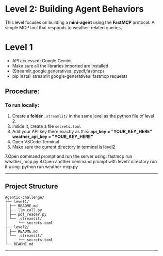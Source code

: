 # Level 2: Building Agent Behaviors

This level focuses on building a **mini-agent** using the **FastMCP** protocol. 
A simple MCP tool that responds to weather-related queries.

# Level 1
- API accessed: Google Gemini
- Make sure all the libraries imported are installed
- (Streamlit,google.generativeai,pypdf,fastmcp)
- pip install streamlit google-generativeai fastmcp requests


## Procedure:

### To run locally:
1. Create a **folder** `.streamlit/` in the same level as the python file of level 2.
2. Inside it, create a file `secrets.toml`
3. Add your API key there exactly as this:
   __api_key = "YOUR_KEY_HERE"__
   __weather_api_key = "YOUR_KEY_HERE"__
5. Open VSCode Terminal
6. Make sure the current directory in terminal is level2

7.Open command prompt and run the server using: fastmcp run weather_mcp.py
8.Open another command prompt with level2 directory run it using: python run weather-mcp.py

---
## Project Structure

```
Agentic-challenge/
├── level1/
│ ├── README.md
│ ├── llm_call.py
│ ├── pdf_reader.py
│ └── .streamlit/
│     └── secrets.toml
├── level2/
│ ├── README.md
│ └── .streamlit/
│     └── secrets.toml
└── README.md
```
---
